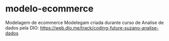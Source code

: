 # modelo-ecommerce
Modelagem de ecommerce
Modelegam criada durante curso de Analise de dados pela DIO:
https://web.dio.me/track/coding-future-suzano-analise-dados
